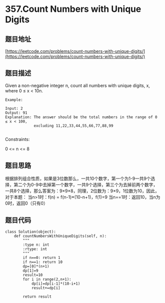 357.Count Numbers with Unique Digits
================================

题目地址
-------
[https://leetcode.com/problems/count-numbers-with-unique-digits/](https://leetcode.com/problems/count-numbers-with-unique-digits/)

题目描述
--------
Given a non-negative integer n, count all numbers with unique digits, x, where 0 ≤ x < 10n.
```
Example:

Input: 2
Output: 91 
Explanation: The answer should be the total numbers in the range of 0 ≤ x < 100, 
             excluding 11,22,33,44,55,66,77,88,99
 
```
Constraints:

0 <= n <= 8

题目思路
--------
根据排列组合性质，如果是3位数那么，一共10个数字，第一个为1-9一共9个选择，第二个为0-9中去掉第一个数字，一共9个选择，第三个为去掉前两个数字，一共8个选择，那么答案为：9×9×8，同理，2位数为：9×9，1位数为10，因此，对于本题：
当n>1时：f(n) = f(n-1)*(10-n+1)，f(1)=9
当n==1时：返回10，当n为0时，返回0（只有0）



题目代码
--------
```
class Solution(object):
    def countNumbersWithUniqueDigits(self, n):
        """
        :type n: int
        :rtype: int
        """
        if n==0: return 1
        if n==1: return 10
        dp=[0]*(n+1)
        dp[1]=9
        result=10
        for i in range(2,n+1):
            dp[i]=dp[i-1]*(10-i+1)
            result+=dp[i]
        
        return result
```
